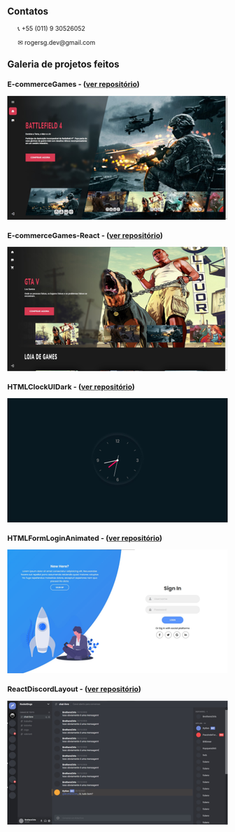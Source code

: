 ## Contatos

  <ul>
    <p>📞 +55 (011) 9 30526052</p>
    <p>✉ rogersg.dev@gmail.com</p>
  </ul>

## Galeria de projetos feitos

### E-commerceGames - (<a href="https://github.com/RogerSGomes/E-commerceGames">ver repositório</a>)
<img src="./github/galeria1.jpg" />

### E-commerceGames-React - (<a href="https://github.com/RogerSGomes/E-commerceGames-React">ver repositório</a>)
<img src="./github/galeria2.jpg" />

### HTMLClockUIDark - (<a href="https://github.com/RogerSGomes/HTMLClockUIDark">ver repositório</a>)
<img src="./github/galeria3.jpg" />

### HTMLFormLoginAnimated - (<a href="https://github.com/RogerSGomes/HTMLFormLoginAnimated">ver repositório</a>)
<img src="./github/galeria4.jpg" />

### ReactDiscordLayout - (<a href="https://github.com/RogerSGomes/ReactDiscordLayout">ver repositório</a>)
<img src="./github/galeria5.jpg" />
